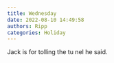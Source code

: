 ```yaml
---
title: Wednesday
date: 2022-08-10 14:49:58
authors: Ripp
categories: Holiday
---
```


 Jack is for tolling the tu nel he said.